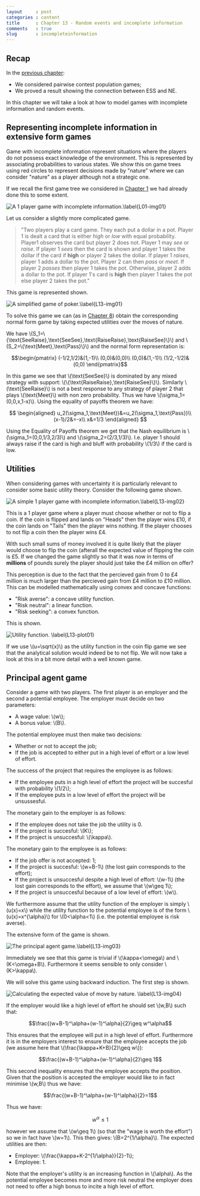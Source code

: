 ```yaml
---
layout     : post
categories : content
title      : Chapter 13 - Random events and incomplete information
comments   : true
slug       : incompleteinformation
---
```


## Recap

In the [previous chapter]({{site.baseurl}}/Content/Chapter_12_Nash_equilibrium_and_Evolutionary_stable_strategies):

- We considered pairwise contest population games;
- We proved a result showing the connection between ESS and NE.

In this chapter we will take a look at how to model games with incomplete information and random events.

## Representing incomplete information in extensive form games

Game with incomplete information represent situations where the players do not possess exact knowledge of the environment. This is represented by associating probabilities to various states. We show this on game trees using red circles to represent decisions made by "nature" where we can consider "nature" as a player although not a strategic one.

If we recall the first game tree we considered in [Chapter 1]({{site.baseurl}}/Content/Chapter_01-Introduction) we had already done this to some extent.

![A 1 player game with incomplete information.\label{L01-img01}](images/L01-img01.png)

Let us consider a slightly more complicated game.

> "Two players play a card game. They each put a dollar in a pot. Player 1 is dealt a card that is either *high* or *low* with equal probability. Player1 observes the card but player 2 does not. Player 1 may _see_ or _raise_. If player 1 _sees_ then the card is shown and player 1 takes the dollar if the card if **high** or player 2 takes the dollar. If player 1 _raises_, player 1 adds a dollar to the pot. Player 2 can then _pass_ or _meet_. If player 2 _passes_ then player 1 takes the pot. Otherwise, player 2 adds a dollar to the pot. If player 1's card is **high** then player 1 takes the pot else player 2 takes the pot."

This game is represented shown.

![A simplified game of poker.\label{L13-img01}](images/L13-img01.png)

To solve this game we can (as in [Chapter 8](Chapter_08-Subgame_Perfection.md)) obtain the corresponding normal form game by taking expected utilities over the moves of nature.

We have \\(S_1=\\{\text{SeeRaise},\text{SeeSee},\text{RaiseRaise},\text{RaiseSee}\\}\\) and \\(S_2=\\{\text{Meet},\text{Pass}\\}\\) and the normal form representation is:

$$\begin{pmatrix}
(-1/2,1/2)&(1,-1)\\
(0,0)&(0,0)\\
(0,0)&(1,-1)\\
(1/2,-1/2)&(0,0)
\end{pmatrix}$$

In this game we see that \\(\text{SeeSee}\\) is dominated by any mixed strategy with support: \\(\\{\text{RaiseRaise},\text{RaiseSee}\\}\\). Similarly \\(\text{SeeRaise}\\) is not a best response to any strategy of player 2 that plays \\(\text{Meet}\\) with non zero probability. Thus we have  \\(\sigma_1=(0,0,x,1-x)\\). Using the equality of payoffs theorem we have:

$$
\begin{aligned}
u_2(\sigma_1,\text{Meet})&=u_2(\sigma_1,\text{Pass})\\
(x-1)/2&=-x\\
x&=1/3
\end{aligned}
$$

Using the Equality of Payoffs theorem we get that the Nash equilibrium is \\(\sigma_1=(0,0,1/3,2/3)\\) and \\(\sigma_2=(2/3,1/3)\\). I.e. player 1 should always raise if the card is high and bluff with probability \\(1/3\\) if the card is low.

## Utilities

When considering games with uncertainty it is particularly relevant to consider some basic utility theory. Consider the following game shown.

![A simple 1 player game with incomplete information.\label{L13-img02}](images/L13-img02.png)

This is a 1 player game where a player must choose whether or not to flip a coin. If the coin is flipped and lands on "Heads" then the player wins £10, if the coin lands on "Tails" then the player wins nothing. If the player chooses to not flip a coin then the player wins £4.

With such small sums of money involved it is quite likely that the player would choose to flip the coin (afterall the expected value of flipping the coin is £5. If we changed the game slightly so that it was now in terms of **millions** of pounds surely the player should just take the £4 million on offer?

This perception is due to the fact that the percieved gain from 0 to £4 million is much larger than the percieved gain from £4 million to £10 million. This can be modelled mathematically using convex and concave functions:

- "Risk averse": a concave utility function.
- "Risk neutral": a linear function.
- "Risk seeking": a convex function.

This is shown.

![Utility function. \label{L13-plot01}](plots/L13-plot01.png)

If we use \\(u=\sqrt{x}\\) as the utility function in the coin flip game we see that the analytical solution would indeed be to not flip. We will now take a look at this in a bit more detail with a well known game.

## Principal agent game

Consider a game with two players. The first player is an employer and the second a potential employee. The employer must decide on two parameters:

- A wage value: \\(w\\);
- A bonus value: \\(B\\).

The potential employee must then make two decisions:

- Whether or not to accept the job;
- If the job is accepted to either put in a high level of effort or a low level of effort.

The success of the project that requires the employee is as follows:

- If the employee puts in a high level of effort the project will be succesful with probability \\(1/2\\);
- If the employee puts in a low level of effort the project will be unsussesful.

The monetary gain to the employer is as follows:

- If the employee does not take the job the utility is 0.
- If the project is succesful: \\(K\\);
- If the project is unsuccesful: \\(\kappa\\).

The monetary gain to the employee is as follows:

- If the job offer is not accepted: 1;
- If the project is succesful: \\(w+B-1\\) (the lost gain corresponds to the effort);
- If the project is unsuccesful despite a high level of effort: \\(w-1\\) (the lost gain corresponds to the effort), we assume that \\(w\geq 1\\);
- If the project is unsuccesful because of a low level of effort: \\(w\\).

We furthermore assume that the utility function of the employer is simply \\(u(x)=x\\) while the utility function to the potential employee is of the form \\(u(x)=x^{\alpha}\\) for \\(0<\alpha<1\\) (i.e. the potential employee is risk averse).

The extensive form of the game is shown.

![The principal agent game.\label{L13-img03}](images/L13-img03.png)

Immediately we see that this game is trivial if \\(\kappa<\omega\\) and \\(K<\omega+B\\). Furthermore it seems sensible to only consider \\(K>\kappa\\).

We will solve this game using backward induction. The first step is shown.

![Calculating the expected value of move by nature. \label{L13-img04}](images/L13-img04.png)

If the employer would like a high level of effort he should set \\(w,B\\) such that:

$$\frac{(w+B-1)^\alpha+(w-1)^\alpha}{2}\geq w^\alpha$$

This ensures that the employee will put in a high level of effort. Furthermore it is in the employers interest to ensure that the employee accepts the job (we assume here that \\(\frac{\kappa+K+B}{2}\geq w\\)):

$$\frac{(w+B-1)^\alpha+(w-1)^\alpha}{2}\geq 1$$

This second inequality ensures that the employee accepts the position. Given that the position is accepted the employer would like to in fact minimise \\(w,B\\) thus we have:

$$\frac{(w+B-1)^\alpha+(w-1)^\alpha}{2}=1$$

Thus we have:

$$w^\alpha\leq 1$$

however we assume that \\(w\geq 1\\) (so that the "wage is worth the effort") so we in fact have \\(w=1\\). This then gives: \\(B=2^{1/\alpha}\\). The expected utilities are then:

- Employer: \\(\frac{\kappa+K-2^{1/\alpha}}{2}-1\\);
- Employee: 1.

Note that the employer's utility is an increasing function in \\(\alpha\\). As the potential employee becomes more and more risk neutral the employer does not need to offer a high bonus to incite a high level of effort.
